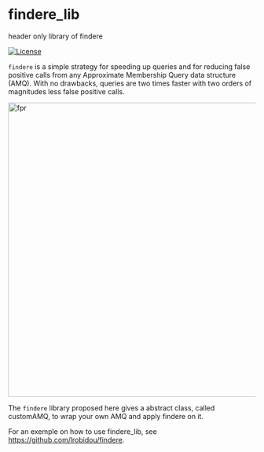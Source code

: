 # findere_lib
header only library of findere


[![License](http://img.shields.io/:license-affero-blue.svg)](http://www.gnu.org/licenses/agpl-3.0.en.html)

`findere` is a simple strategy for speeding up queries and for reducing false positive calls from any Approximate Membership Query data structure (AMQ). With no drawbacks, queries are two times faster with two orders of magnitudes less false positive calls.

<img src="paper_companion/HMP_analyses/fpr_wrt_z/fpr_simple.png" alt="fpr" width="600"/>

The `findere` library proposed here gives a abstract class, called customAMQ, to wrap your own AMQ and apply findere on it.

For an exemple on how to use findere_lib, see https://github.com/lrobidou/findere.